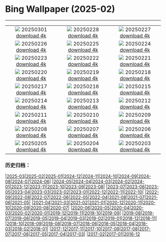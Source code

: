 # Bing Wallpaper (2025-02)
**************
| | | |
| :----: | :----: | :----: |
| ![](https://www.bing.com/th?id=OHR.BryceHoodoos_EN-IN9126700951_1920x1080.jpg) 20250301 [download 4k](https://www.bing.com/th?id=OHR.BryceHoodoos_EN-IN9126700951_UHD.jpg) | ![](https://www.bing.com/th?id=OHR.BhutanMonastery_EN-IN9102034060_1920x1080.jpg) 20250228 [download 4k](https://www.bing.com/th?id=OHR.BhutanMonastery_EN-IN9102034060_UHD.jpg) | ![](https://www.bing.com/th?id=OHR.PolarCub_EN-IN9075237601_1920x1080.jpg) 20250227 [download 4k](https://www.bing.com/th?id=OHR.PolarCub_EN-IN9075237601_UHD.jpg) |
| ![](https://www.bing.com/th?id=OHR.TungnathShiva_EN-IN3198630247_1920x1080.jpg) 20250226 [download 4k](https://www.bing.com/th?id=OHR.TungnathShiva_EN-IN3198630247_UHD.jpg) | ![](https://www.bing.com/th?id=OHR.ArgyllStalker_EN-IN2644083090_1920x1080.jpg) 20250225 [download 4k](https://www.bing.com/th?id=OHR.ArgyllStalker_EN-IN2644083090_UHD.jpg) | ![](https://www.bing.com/th?id=OHR.GiantCuttlefish_EN-IN9002970798_1920x1080.jpg) 20250224 [download 4k](https://www.bing.com/th?id=OHR.GiantCuttlefish_EN-IN9002970798_UHD.jpg) |
| ![](https://www.bing.com/th?id=OHR.MtFujiSunrise_EN-IN8980088662_1920x1080.jpg) 20250223 [download 4k](https://www.bing.com/th?id=OHR.MtFujiSunrise_EN-IN8980088662_UHD.jpg) | ![](https://www.bing.com/th?id=OHR.StLouisArch_EN-IN8948563304_1920x1080.jpg) 20250222 [download 4k](https://www.bing.com/th?id=OHR.StLouisArch_EN-IN8948563304_UHD.jpg) | ![](https://www.bing.com/th?id=OHR.ChampakaSarasi_EN-IN8916628147_1920x1080.jpg) 20250221 [download 4k](https://www.bing.com/th?id=OHR.ChampakaSarasi_EN-IN8916628147_UHD.jpg) |
| ![](https://www.bing.com/th?id=OHR.CanadaDeer_EN-IN1563872531_1920x1080.jpg) 20250220 [download 4k](https://www.bing.com/th?id=OHR.CanadaDeer_EN-IN1563872531_UHD.jpg) | ![](https://www.bing.com/th?id=OHR.IceHoleOtter_EN-IN0694843542_1920x1080.jpg) 20250219 [download 4k](https://www.bing.com/th?id=OHR.IceHoleOtter_EN-IN0694843542_UHD.jpg) | ![](https://www.bing.com/th?id=OHR.BlueBelize_EN-IN0493528832_1920x1080.jpg) 20250218 [download 4k](https://www.bing.com/th?id=OHR.BlueBelize_EN-IN0493528832_UHD.jpg) |
| ![](https://www.bing.com/th?id=OHR.SikriComplex_EN-IN1366254962_1920x1080.jpg) 20250217 [download 4k](https://www.bing.com/th?id=OHR.SikriComplex_EN-IN1366254962_UHD.jpg) | ![](https://www.bing.com/th?id=OHR.HumpbackMother_EN-IN0304994084_1920x1080.jpg) 20250216 [download 4k](https://www.bing.com/th?id=OHR.HumpbackMother_EN-IN0304994084_UHD.jpg) | ![](https://www.bing.com/th?id=OHR.Misotsuchi2025_EN-IN0138753388_1920x1080.jpg) 20250215 [download 4k](https://www.bing.com/th?id=OHR.Misotsuchi2025_EN-IN0138753388_UHD.jpg) |
| ![](https://www.bing.com/th?id=OHR.PenguinLove_EN-IN9647996808_1920x1080.jpg) 20250214 [download 4k](https://www.bing.com/th?id=OHR.PenguinLove_EN-IN9647996808_UHD.jpg) | ![](https://www.bing.com/th?id=OHR.LakeTyrrell_EN-IN9416375408_1920x1080.jpg) 20250213 [download 4k](https://www.bing.com/th?id=OHR.LakeTyrrell_EN-IN9416375408_UHD.jpg) | ![](https://www.bing.com/th?id=OHR.AshokaPillar_EN-IN9270643437_1920x1080.jpg) 20250212 [download 4k](https://www.bing.com/th?id=OHR.AshokaPillar_EN-IN9270643437_UHD.jpg) |
| ![](https://www.bing.com/th?id=OHR.YungangGrottoes_EN-IN8770982427_1920x1080.jpg) 20250211 [download 4k](https://www.bing.com/th?id=OHR.YungangGrottoes_EN-IN8770982427_UHD.jpg) | ![](https://www.bing.com/th?id=OHR.UmbrellaDay_EN-IN8605591874_1920x1080.jpg) 20250210 [download 4k](https://www.bing.com/th?id=OHR.UmbrellaDay_EN-IN8605591874_UHD.jpg) | ![](https://www.bing.com/th?id=OHR.AlstromPoint_EN-IN8438578560_1920x1080.jpg) 20250209 [download 4k](https://www.bing.com/th?id=OHR.AlstromPoint_EN-IN8438578560_UHD.jpg) |
| ![](https://www.bing.com/th?id=OHR.SnowySvaneti_EN-IN8244607405_1920x1080.jpg) 20250208 [download 4k](https://www.bing.com/th?id=OHR.SnowySvaneti_EN-IN8244607405_UHD.jpg) | ![](https://www.bing.com/th?id=OHR.BlueNorway_EN-IN7562913622_1920x1080.jpg) 20250207 [download 4k](https://www.bing.com/th?id=OHR.BlueNorway_EN-IN7562913622_UHD.jpg) | ![](https://www.bing.com/th?id=OHR.ScottishSheep_EN-IN6992172099_1920x1080.jpg) 20250206 [download 4k](https://www.bing.com/th?id=OHR.ScottishSheep_EN-IN6992172099_UHD.jpg) |
| ![](https://www.bing.com/th?id=OHR.WhararikiBeach_EN-IN3664421729_1920x1080.jpg) 20250205 [download 4k](https://www.bing.com/th?id=OHR.WhararikiBeach_EN-IN3664421729_UHD.jpg) | ![](https://www.bing.com/th?id=OHR.GoldenBridge_EN-IN3517654384_1920x1080.jpg) 20250204 [download 4k](https://www.bing.com/th?id=OHR.GoldenBridge_EN-IN3517654384_UHD.jpg) | ![](https://www.bing.com/th?id=OHR.RibbleheadViaduct_EN-IN3282548733_1920x1080.jpg) 20250203 [download 4k](https://www.bing.com/th?id=OHR.RibbleheadViaduct_EN-IN3282548733_UHD.jpg) |

### 历史归档：

|[2025-03](/../2025-03/2025-03.md)|[2025-02](/2025-02.md)|[2025-01](/../2025-01/2025-01.md)|[2024-12](/../2024-12/2024-12.md)|[2024-11](/../2024-11/2024-11.md)|[2024-10](/../2024-10/2024-10.md)|[2024-09](/../2024-09/2024-09.md)|[2024-08](/../2024-08/2024-08.md)|[2024-07](/../2024-07/2024-07.md)|[2024-06](/../2024-06/2024-06.md)|
|[2024-05](/../2024-05/2024-05.md)|[2024-04](/../2024-04/2024-04.md)|[2024-03](/../2024-03/2024-03.md)|[2024-02](/../2024-02/2024-02.md)|[2024-01](/../2024-01/2024-01.md)|[2023-12](/../2023-12/2023-12.md)|[2023-11](/../2023-11/2023-11.md)|[2023-10](/../2023-10/2023-10.md)|[2023-09](/../2023-09/2023-09.md)|[2023-08](/../2023-08/2023-08.md)|
|[2023-07](/../2023-07/2023-07.md)|[2023-06](/../2023-06/2023-06.md)|[2023-05](/../2023-05/2023-05.md)|[2023-04](/../2023-04/2023-04.md)|[2023-03](/../2023-03/2023-03.md)|[2023-02](/../2023-02/2023-02.md)|[2023-01](/../2023-01/2023-01.md)|[2022-12](/../2022-12/2022-12.md)|[2022-11](/../2022-11/2022-11.md)|[2022-10](/../2022-10/2022-10.md)|
|[2022-09](/../2022-09/2022-09.md)|[2022-08](/../2022-08/2022-08.md)|[2022-07](/../2022-07/2022-07.md)|[2022-06](/../2022-06/2022-06.md)|[2022-05](/../2022-05/2022-05.md)|[2022-04](/../2022-04/2022-04.md)|[2021-08](/../2021-08/2021-08.md)|[2021-07](/../2021-07/2021-07.md)|[2021-06](/../2021-06/2021-06.md)|[2021-05](/../2021-05/2021-05.md)|
|[2021-04](/../2021-04/2021-04.md)|[2021-03](/../2021-03/2021-03.md)|[2021-02](/../2021-02/2021-02.md)|[2021-01](/../2021-01/2021-01.md)|[2020-12](/../2020-12/2020-12.md)|[2020-11](/../2020-11/2020-11.md)|[2020-10](/../2020-10/2020-10.md)|[2020-09](/../2020-09/2020-09.md)|[2020-08](/../2020-08/2020-08.md)|[2020-07](/../2020-07/2020-07.md)|
|[2020-06](/../2020-06/2020-06.md)|[2020-05](/../2020-05/2020-05.md)|[2020-04](/../2020-04/2020-04.md)|[2020-03](/../2020-03/2020-03.md)|[2020-02](/../2020-02/2020-02.md)|[2020-01](/../2020-01/2020-01.md)|[2019-12](/../2019-12/2019-12.md)|[2019-11](/../2019-11/2019-11.md)|[2019-10](/../2019-10/2019-10.md)|[2019-09](/../2019-09/2019-09.md)|
|[2019-08](/../2019-08/2019-08.md)|[2019-07](/../2019-07/2019-07.md)|[2019-06](/../2019-06/2019-06.md)|[2019-05](/../2019-05/2019-05.md)|[2019-04](/../2019-04/2019-04.md)|[2019-03](/../2019-03/2019-03.md)|[2019-02](/../2019-02/2019-02.md)|[2019-01](/../2019-01/2019-01.md)|[2018-12](/../2018-12/2018-12.md)|[2018-11](/../2018-11/2018-11.md)|
|[2018-10](/../2018-10/2018-10.md)|[2018-09](/../2018-09/2018-09.md)|[2018-08](/../2018-08/2018-08.md)|[2018-07](/../2018-07/2018-07.md)|[2018-06](/../2018-06/2018-06.md)|[2018-05](/../2018-05/2018-05.md)|[2018-04](/../2018-04/2018-04.md)|[2018-03](/../2018-03/2018-03.md)|[2018-02](/../2018-02/2018-02.md)|[2018-01](/../2018-01/2018-01.md)|
|[2017-12](/../2017-12/2017-12.md)|[2017-11](/../2017-11/2017-11.md)|[2017-10](/../2017-10/2017-10.md)|[2017-09](/../2017-09/2017-09.md)|[2017-08](/../2017-08/2017-08.md)|[2017-07](/../2017-07/2017-07.md)|[2017-06](/../2017-06/2017-06.md)|[2017-05](/../2017-05/2017-05.md)|[2017-04](/../2017-04/2017-04.md)|[2017-03](/../2017-03/2017-03.md)|
|[2017-02](/../2017-02/2017-02.md)|[2017-01](/../2017-01/2017-01.md)|[2016-12](/../2016-12/2016-12.md)